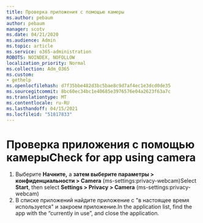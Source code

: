 ```yaml
---
title: Проверка приложения с помощью камеры
ms.author: pebaum
author: pebaum
manager: scotv
ms.date: 04/21/2020
ms.audience: Admin
ms.topic: article
ms.service: o365-administration
ROBOTS: NOINDEX, NOFOLLOW
localization_priority: Normal
ms.collection: Adm_O365
ms.custom:
- gethelp
ms.openlocfilehash: d7f35bbe482d3bc5bae8c9d7af4ec1e3dcd0de35
ms.sourcegitcommit: 8bc60ec34bc1e40685e3976576e04a2623f63a7c
ms.translationtype: MT
ms.contentlocale: ru-RU
ms.lasthandoff: 04/15/2021
ms.locfileid: "51817833"
---
```

# <a name="check-for-app-using-camera"></a><span data-ttu-id="d93d5-102">Проверка приложения с помощью камеры</span><span class="sxs-lookup"><span data-stu-id="d93d5-102">Check for app using camera</span></span>

1. <span data-ttu-id="d93d5-103">Выберите **Начните,** а **затем выберите параметры > конфиденциальности > Camera** (ms-settings:privacy-webcam)</span><span class="sxs-lookup"><span data-stu-id="d93d5-103">Select **Start**, then select **Settings > Privacy > Camera** (ms-settings:privacy-webcam)</span></span>
2. <span data-ttu-id="d93d5-104">В списке приложений найдите приложение с "в настоящее время используется" и закроем приложение.</span><span class="sxs-lookup"><span data-stu-id="d93d5-104">In the application list, find the app with the “currently in use”, and close the application.</span></span>
